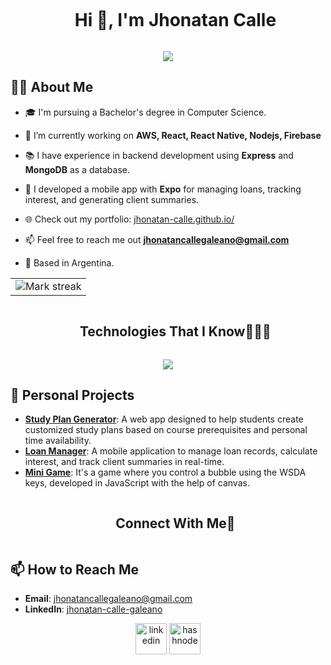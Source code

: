 <!--h1 without bottom border-->
<div id="user-content-toc">
  <ul align="center">
    <summary><h1 style="display: inline-block">Hi 👋, I'm Jhonatan Calle</h1></summary>
  </ul>
</div>

<p align="center">
  <a href="https://github.com/DenverCoder1/readme-typing-svg"><img src="https://readme-typing-svg.herokuapp.com?font=Time+New+Roman&color=%23C8BE25&size=25&center=true&vCenter=true&width=600&height=100&lines=Software+Engineer;Computer+Science+Student;Competitive+Programmer;Always+learning+new+things"></a>
</p>

<!--Intro start-->
## 👨‍💻 About Me
- 🎓 I'm pursuing a Bachelor's degree in Computer Science.

- 🔭 I’m currently working on **AWS, React, React Native, Nodejs, Firebase**

- 📚 I have experience in backend development using **Express** and **MongoDB** as a database.

- 📱 I developed a mobile app with **Expo** for managing loans, tracking interest, and generating client summaries.

- 🌐 Check out my portfolio: [jhonatan-calle.github.io/](https://jhonatan-calle.github.io/)

- 📫 Feel free to reach me out **jhonatancallegaleano@gmail.com**

- 📍 Based in Argentina.


<!--Intro end-->



<!--- stats & Trophy (start) -->
<p align="center">
  <!--- stats (start) -->
<table align="center">
<tr border="none">
<td width="100%" align="center">
  
  <img  title="🔥 Get streak stats for your profile at git.io/streak-stats" alt="Mark streak" src="https://github-readme-streak-stats.herokuapp.com/?user=Jhonatan-calle&theme=dark&hide_border=false" /> 

  <!--- ![WakaTime](https://github-readme-stats.vercel.app/api/wakatime?username=JhonatanCalle&hide=Markdown)-->

</td>

</tr>
</table>
<!--- stats (end) -->

</p>        
<!--- stats (end) -->


<!--h1 without bottom border-->
<div id="user-content-toc">
  <ul align="center">
    <summary><h2 style="display: inline-block">Technologies That I Know👨🏻‍💻</h2></summary>
  </ul>
</div>
<!--tech stack icons-->
<p align="center">
  <a href="https://skillicons.dev">
    <img src="https://skillicons.dev/icons?i=git,css,express,firebase,github,html,java,js,linux,mongodb,mysql,nextjs,nodejs,postman,py,react,flutter,vscode&perline=14" />
  </a>
</p>



## 🌟 Personal Projects
- **[Study Plan Generator](https://jhonatan-calle.github.io/planEstudio/index.html)**: A web app designed to help students create customized study plans based on course prerequisites and personal time availability.
- **[Loan Manager](https://github.com/Jhonatan-calle/Aplicacion-mobil-expo-Contador.git)**: A mobile application to manage loan records, calculate interest, and track client summaries in real-time.
- **[Mini Game](https://jhonatan-calle.github.io/come-burbujas/index.html)**: It's a game where you control a bubble using the WSDA keys, developed in JavaScript with the help of canvas.

<!-- Connect with me -->
<!--h2 without bottom border-->
<div id="user-content-toc">
  <ul align="center">
    <summary><h2 style="display: inline-block">Connect With Me🤝</h2></summary>
  </ul>
</div>

## 📫 How to Reach Me

- **Email**: jhonatancallegaleano@gmail.com
- **LinkedIn**: [jhonatan-calle-galeano](https://www.linkedin.com/in/jhonatan-calle-galeano/)


<!--icons and links-->
<p align="center">
<a href="https://www.linkedin.com/in/Jhonatan-calle/" target="blank"><img align="center" src="https://user-images.githubusercontent.com/88904952/234979284-68c11d7f-1acc-4f0c-ac78-044e1037d7b0.png" alt="linkedin" height="50" width="50" /></a>
<a href="https://jhonatan-calle.github.io/" target="blank"><img align="center" src="https://user-images.githubusercontent.com/88904952/234982196-562aea17-5532-4550-8c08-1c7cb994a541.png" alt="hashnode" height="50" width="50" /></a>
  
</p>
